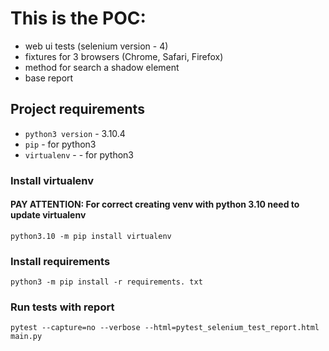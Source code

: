 # This is the POC:
* web ui tests (selenium version - 4)
* fixtures for 3 browsers (Chrome, Safari, Firefox)
* method for search a shadow element
* base report

## Project requirements
* `python3 version` - 3.10.4
* `pip` - for python3
* `virtualenv` -  - for python3

### Install virtualenv
#### PAY ATTENTION: For correct creating venv with python 3.10 need to update virtualenv
```commandline
python3.10 -m pip install virtualenv
```


### Install requirements
```commandline
python3 -m pip install -r requirements. txt
```

### Run tests with report
```commandline
pytest --capture=no --verbose --html=pytest_selenium_test_report.html main.py
```
